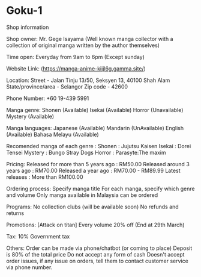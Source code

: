 # Goku-1
Shop information

Shop owner:
Mr. Gege Isayama (Well known manga collector with a collection of original manga written by the author themselves)

Time open:
Everyday from 9am to 6pm (Except sunday)

Website Link:
(https://manga-anime-kijjl6g.gamma.site/)

Location:
Street - Jalan Tinju 13/50, Seksyen 13, 40100 Shah Alam
State/province/area - Selangor
Zip code - 42600

Phone Number:
+60 19-439 5991

Manga genre:
Shonen (Available)
Isekai (Available)
Horror (Unavailable)
Mystery (Available)

Manga languages:
Japanese (Available)
Mandarin (UnAvailable)
English (Available)
Bahasa Melayu (Available)

Recomended manga of each genre :
Shonen : Jujutsu Kaisen
Isekai : Dorei Tensei
Mystery : Bungo Stray Dogs
Horror : Parasyte:The maxim

Pricing:
Released for more than 5 years ago : RM50.00
Released around 3 years ago : RM70.00
Released a year ago : RM70.00 - RM89.99
Latest releases : More than RM100.00

Ordering process:
Specify manga title 
For each manga, specify which genre and volume
Only manga available in Malaysia can be ordered 

Programs:
No collection clubs (will be available soon)
No refunds and returns

Promotions:
[Attack on titan] Every volume 20% off (End at 29th March)

Tax:
10% Government tax

Others:
Order can be made via phone/chatbot (or coming to place)
Deposit is 80% of the total price
Do not accept any form of cash
Doesn't accept order issues, if any issue on orders, tell them to contact customer service via phone number.
